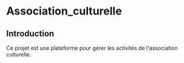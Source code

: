 # Association_culturelle

## Introduction
Ce projet est une plateforme pour gérer les activités de l'association culturelle.


